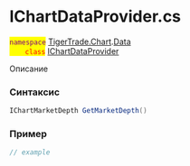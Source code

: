 
# IChartDataProvider.cs
<mark style="color:purple;">`namespace`</mark> [TigerTrade.Chart](../../../../TigerTrade.Chart.md).[Data](../../../../TigerTrade.Chart/Data.md)  
<mark style="color:red;">&nbsp;&nbsp;&nbsp;&nbsp;&nbsp;&nbsp;&nbsp;`class`</mark> [IChartDataProvider](../../IChartDataProvider.cs.md)

Описание

### Синтаксис
```csharp
IChartMarketDepth GetMarketDepth()
```


### Пример  
```csharp
// example
```
                    
                    